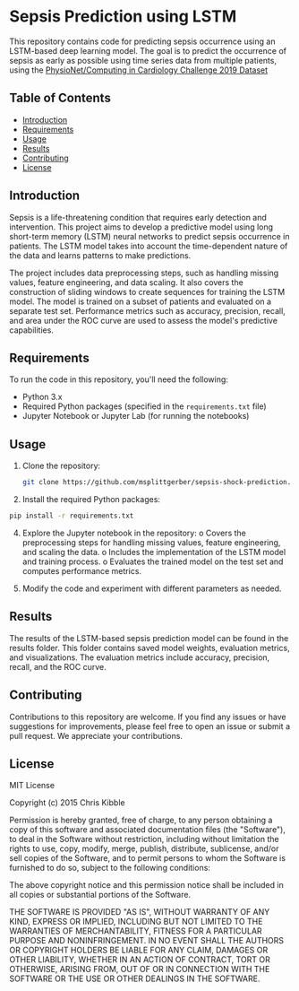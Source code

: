 # Sepsis Prediction using LSTM

This repository contains code for predicting sepsis occurrence using an LSTM-based deep learning model. The goal is to predict the occurrence of sepsis as early as possible using time series data from multiple patients, using the [PhysioNet/Computing in Cardiology Challenge 2019 Dataset](https://physionet.org/content/challenge-2019/1.0.0/)

## Table of Contents

- [Introduction](#introduction)
- [Requirements](#requirements)
- [Usage](#usage)
- [Results](#results)
- [Contributing](#contributing)
- [License](#license)

## Introduction

Sepsis is a life-threatening condition that requires early detection and intervention. This project aims to develop a predictive model using long short-term memory (LSTM) neural networks to predict sepsis occurrence in patients. The LSTM model takes into account the time-dependent nature of the data and learns patterns to make predictions.

The project includes data preprocessing steps, such as handling missing values, feature engineering, and data scaling. It also covers the construction of sliding windows to create sequences for training the LSTM model. The model is trained on a subset of patients and evaluated on a separate test set. Performance metrics such as accuracy, precision, recall, and area under the ROC curve are used to assess the model's predictive capabilities.

## Requirements

To run the code in this repository, you'll need the following:

- Python 3.x
- Required Python packages (specified in the `requirements.txt` file)
- Jupyter Notebook or Jupyter Lab (for running the notebooks)

## Usage

1. Clone the repository:

   ```bash
   git clone https://github.com/msplittgerber/sepsis-shock-prediction.git
   ````
2.	Install the required Python packages:
   
  ```bash
  pip install -r requirements.txt
  ```
4.	Explore the Jupyter notebook in the repository:
o	Covers the preprocessing steps for handling missing values, feature engineering, and scaling the data.
o	Includes the implementation of the LSTM model and training process.
o	Evaluates the trained model on the test set and computes performance metrics.

3.	Modify the code and experiment with different parameters as needed.

## Results

The results of the LSTM-based sepsis prediction model can be found in the results folder. This folder contains saved model weights, evaluation metrics, and visualizations. The evaluation metrics include accuracy, precision, recall, and the ROC curve.

## Contributing

Contributions to this repository are welcome. If you find any issues or have suggestions for improvements, please feel free to open an issue or submit a pull request. We appreciate your contributions.

## License

MIT License

Copyright (c) 2015 Chris Kibble

Permission is hereby granted, free of charge, to any person obtaining a copy of this software and associated documentation files (the "Software"), to deal in the Software without restriction, including without limitation the rights to use, copy, modify, merge, publish, distribute, sublicense, and/or sell copies of the Software, and to permit persons to whom the Software is furnished to do so, subject to the following conditions:

The above copyright notice and this permission notice shall be included in all copies or substantial portions of the Software.

THE SOFTWARE IS PROVIDED "AS IS", WITHOUT WARRANTY OF ANY KIND, EXPRESS OR IMPLIED, INCLUDING BUT NOT LIMITED TO THE WARRANTIES OF MERCHANTABILITY, FITNESS FOR A PARTICULAR PURPOSE AND NONINFRINGEMENT. IN NO EVENT SHALL THE AUTHORS OR COPYRIGHT HOLDERS BE LIABLE FOR ANY CLAIM, DAMAGES OR OTHER LIABILITY, WHETHER IN AN ACTION OF CONTRACT, TORT OR OTHERWISE, ARISING FROM, OUT OF OR IN CONNECTION WITH THE SOFTWARE OR THE USE OR OTHER DEALINGS IN THE SOFTWARE.
